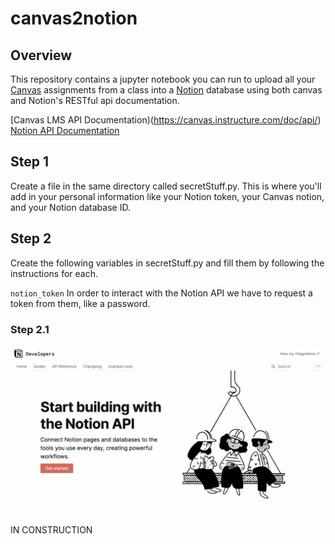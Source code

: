 # canvas2notion

## Overview
This repository contains a jupyter notebook you can run to upload all your [Canvas](https://www.instructure.com/canvas) assignments from a class into a [Notion](https://www.notion.so/product) database using both canvas and Notion's RESTful api documentation.

[Canvas LMS API Documentation)(https://canvas.instructure.com/doc/api/)
[Notion API Documentation](https://developers.notion.com/)

## Step 1
Create a file in the same directory called secretStuff.py. This is where you'll add in your personal information like your Notion token, your Canvas notion, and your Notion database ID.

## Step 2
Create the following variables in secretStuff.py and fill them by following the instructions for each.

`notion_token` 
In order to interact with the Notion API we have to request a token from them, like a password.

### Step 2.1
![front page of notion's developer's site](./README_img/notion_site.png "Test")

IN CONSTRUCTION
